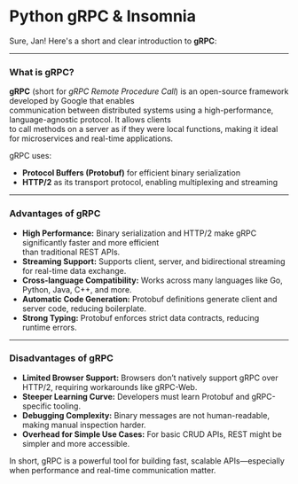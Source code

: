 # Python gRPC & Insomnia

Sure, Jan! Here's a short and clear introduction to **gRPC**:

---

### What is gRPC?

**gRPC** (short for *gRPC Remote Procedure Call*) is an open-source framework developed by Google that enables  
communication between distributed systems using a high-performance, language-agnostic protocol. It allows clients  
to call methods on a server as if they were local functions, making it ideal for microservices and real-time applications.

gRPC uses:

- **Protocol Buffers (Protobuf)** for efficient binary serialization
- **HTTP/2** as its transport protocol, enabling multiplexing and streaming

---

### Advantages of gRPC

- **High Performance:** Binary serialization and HTTP/2 make gRPC significantly faster and more efficient  
  than traditional REST APIs.
- **Streaming Support:** Supports client, server, and bidirectional streaming for real-time data exchange.  
- **Cross-language Compatibility:** Works across many languages like Go, Python, Java, C++, and more.  
- **Automatic Code Generation:** Protobuf definitions generate client and server code, reducing boilerplate.  
- **Strong Typing:** Protobuf enforces strict data contracts, reducing runtime errors.

---

### Disadvantages of gRPC

- **Limited Browser Support:** Browsers don’t natively support gRPC over HTTP/2, requiring workarounds like gRPC-Web.
- **Steeper Learning Curve:** Developers must learn Protobuf and gRPC-specific tooling.
- **Debugging Complexity:** Binary messages are not human-readable, making manual inspection harder.
- **Overhead for Simple Use Cases:** For basic CRUD APIs, REST might be simpler and more accessible.


In short, gRPC is a powerful tool for building fast, scalable APIs—especially when performance and real-time communication 
matter. 
